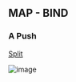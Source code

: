 ## MAP - BIND
### A Push

[Split](https://github.com/MDidehvar/VALMaster/master/Split)

![image](https://user-images.githubusercontent.com/7889154/84332429-d3764e00-ab84-11ea-8c63-f245596ecd9c.png)

